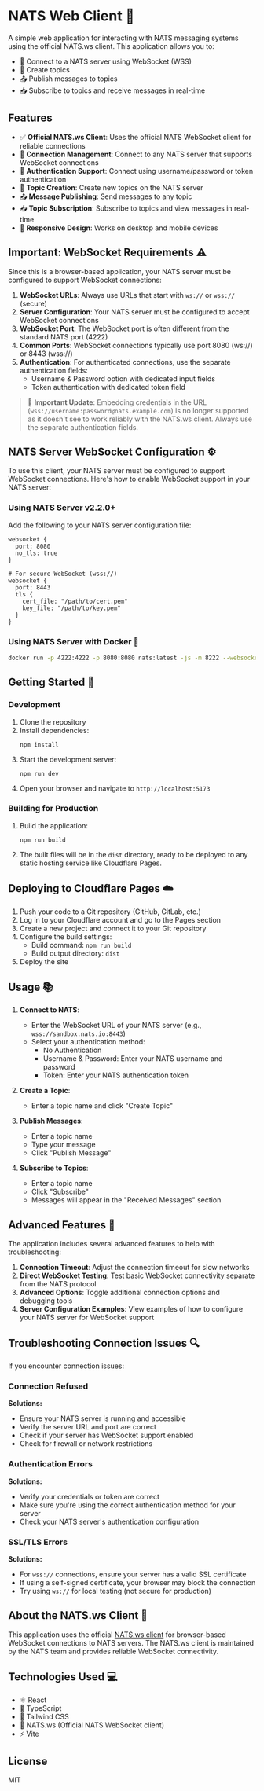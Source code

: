 # NATS Web Client 🚀

A simple web application for interacting with NATS messaging systems using the official NATS.ws client. This application allows you to:

- 🔌 Connect to a NATS server using WebSocket (WSS)
- 📂 Create topics
- 📤 Publish messages to topics
- 📥 Subscribe to topics and receive messages in real-time

## Features

- ✅ **Official NATS.ws Client**: Uses the official NATS WebSocket client for reliable connections
- 🔗 **Connection Management**: Connect to any NATS server that supports WebSocket connections
- 🔐 **Authentication Support**: Connect using username/password or token authentication
- 📂 **Topic Creation**: Create new topics on the NATS server
- 📤 **Message Publishing**: Send messages to any topic
- 📥 **Topic Subscription**: Subscribe to topics and view messages in real-time
- 📱 **Responsive Design**: Works on desktop and mobile devices

## Important: WebSocket Requirements ⚠️

Since this is a browser-based application, your NATS server must be configured to support WebSocket connections:

1. **WebSocket URLs**: Always use URLs that start with `ws://` or `wss://` (secure)
2. **Server Configuration**: Your NATS server must be configured to accept WebSocket connections
3. **WebSocket Port**: The WebSocket port is often different from the standard NATS port (4222)
4. **Common Ports**: WebSocket connections typically use port 8080 (ws://) or 8443 (wss://)
5. **Authentication**: For authenticated connections, use the separate authentication fields:
   - Username & Password option with dedicated input fields
   - Token authentication with dedicated token field

> 📝 **Important Update**: Embedding credentials in the URL (`wss://username:password@nats.example.com`) is no longer supported as it doesn't see to work reliably with the NATS.ws client. Always use the separate authentication fields.

## NATS Server WebSocket Configuration ⚙️

To use this client, your NATS server must be configured to support WebSocket connections. Here's how to enable WebSocket support in your NATS server:

### Using NATS Server v2.2.0+

Add the following to your NATS server configuration file:

```
websocket {
  port: 8080
  no_tls: true
}

# For secure WebSocket (wss://)
websocket {
  port: 8443
  tls {
    cert_file: "/path/to/cert.pem"
    key_file: "/path/to/key.pem"
  }
}
```

### Using NATS Server with Docker 🐳

```bash
docker run -p 4222:4222 -p 8080:8080 nats:latest -js -m 8222 --websocket_port 8080
```

## Getting Started 🏁

### Development

1. Clone the repository
2. Install dependencies:
   ```
   npm install
   ```
3. Start the development server:
   ```
   npm run dev
   ```
4. Open your browser and navigate to `http://localhost:5173`

### Building for Production

1. Build the application:
   ```
   npm run build
   ```
2. The built files will be in the `dist` directory, ready to be deployed to any static hosting service like Cloudflare Pages.

## Deploying to Cloudflare Pages ☁️

1. Push your code to a Git repository (GitHub, GitLab, etc.)
2. Log in to your Cloudflare account and go to the Pages section
3. Create a new project and connect it to your Git repository
4. Configure the build settings:
   - Build command: `npm run build`
   - Build output directory: `dist`
5. Deploy the site

## Usage 📚

1. **Connect to NATS**:
   - Enter the WebSocket URL of your NATS server (e.g., `wss://sandbox.nats.io:8443`)
   - Select your authentication method:
     - No Authentication
     - Username & Password: Enter your NATS username and password
     - Token: Enter your NATS authentication token

2. **Create a Topic**:
   - Enter a topic name and click "Create Topic"

3. **Publish Messages**:
   - Enter a topic name
   - Type your message
   - Click "Publish Message"

4. **Subscribe to Topics**:
   - Enter a topic name
   - Click "Subscribe"
   - Messages will appear in the "Received Messages" section

## Advanced Features 🔧

The application includes several advanced features to help with troubleshooting:

1. **Connection Timeout**: Adjust the connection timeout for slow networks
2. **Direct WebSocket Testing**: Test basic WebSocket connectivity separate from the NATS protocol
3. **Advanced Options**: Toggle additional connection options and debugging tools
4. **Server Configuration Examples**: View examples of how to configure your NATS server for WebSocket support

## Troubleshooting Connection Issues 🔍

If you encounter connection issues:

### Connection Refused

**Solutions:**
- Ensure your NATS server is running and accessible
- Verify the server URL and port are correct
- Check if your server has WebSocket support enabled
- Check for firewall or network restrictions

### Authentication Errors

**Solutions:**
- Verify your credentials or token are correct
- Make sure you're using the correct authentication method for your server
- Check your NATS server's authentication configuration

### SSL/TLS Errors

**Solutions:**
- For `wss://` connections, ensure your server has a valid SSL certificate
- If using a self-signed certificate, your browser may block the connection
- Try using `ws://` for local testing (not secure for production)

## About the NATS.ws Client 📖

This application uses the official [NATS.ws client](https://github.com/nats-io/nats.ws#readme) for browser-based WebSocket connections to NATS servers. The NATS.ws client is maintained by the NATS team and provides reliable WebSocket connectivity.

## Technologies Used 💻

- ⚛️ React
- 📝 TypeScript
- 🎨 Tailwind CSS
- 📡 NATS.ws (Official NATS WebSocket client)
- ⚡ Vite

## License

MIT
